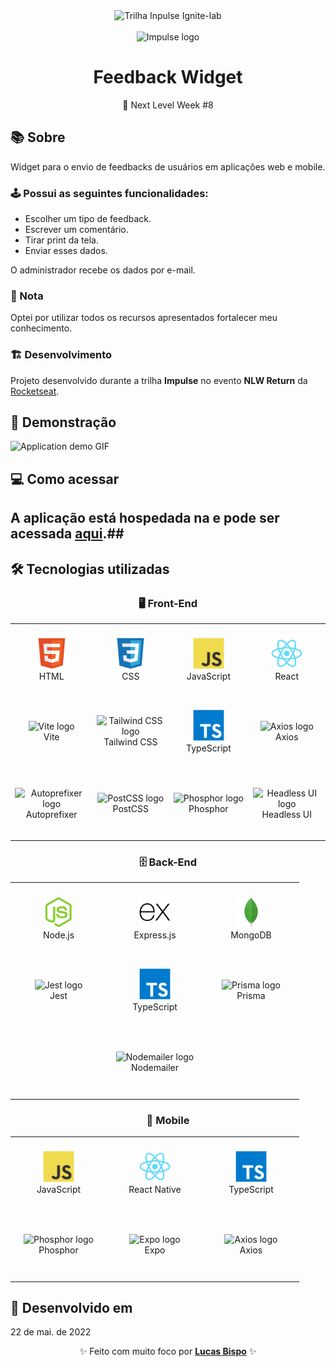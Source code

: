 <div align="center">
    <img alt="Trilha Inpulse Ignite-lab" src="https://user-images.githubusercontent.com/60610011/175818484-c0bffcd6-1078-4b5e-9741-d3ebdf96e6cf.png">
  </div>
  
  <br>
  
  <div align="center">
    <img alt="Impulse logo" src="https://camo.githubusercontent.com/fb3dfe80e0317c271f3d15312b212f6d475186903c40dbc0fb274de2656feab3/68747470733a2f2f676c6f62616c2d75706c6f6164732e776562666c6f772e636f6d2f3631643833613265626230616530316162393665383431612f3632346635303435326265656339616432363164636164385f6c6f676f2d696d70756c736f2d6e6c772e737667">
    <div>
      <h1>Feedback Widget</h1>
      <span>🚀 Next Level Week #8</span>
    </div>
  </div>
  
  ## 📚 Sobre
  
  Widget para o envio de feedbacks de usuários em aplicações web e mobile.
  
  ### 🕹️ Possui as seguintes funcionalidades:
  
  - Escolher um tipo de feedback.
  - Escrever um comentário.
  - Tirar print da tela.
  - Enviar esses dados.
  
  O administrador recebe os dados por e-mail.
  
  ### 📝 Nota
  
  Optei por utilizar todos os recursos apresentados fortalecer meu conhecimento.
  
  ### 🏗️ Desenvolvimento
  
  Projeto desenvolvido durante a trilha **Impulse** no evento **NLW Return** da [Rocketseat](https://www.rocketseat.com.br/).
  
  ## 🔎 Demonstração
  
  <img alt="Application demo GIF" src=".github/demo.gif">
  
  ## 💻 Como acessar
  
 ## A aplicação está hospedada na  e pode ser acessada [aqui](https://wedget-lucas-bispo.vercel.app).##
  
  ## 🛠️ Tecnologias utilizadas
  
  <h3 align="center">🖥️ Front-End</h3>
  
  <table align="center">
    <tbody>
      <tr>
        <td align="center" height="110" width="140">
          <img alt="HTML5 logo" src="https://raw.githubusercontent.com/devicons/devicon/master/icons/html5/html5-original.svg" title="HTML5" width="50" />
          <br>
          <span>HTML</span>
        </td>
        <td align="center" height="110" width="140">
          <img alt="CSS3 logo" src="https://raw.githubusercontent.com/devicons/devicon/master/icons/css3/css3-original.svg" title="CSS3" width="50" />
          <br>
          <span>CSS</span>
        </td>
        <td align="center" height="110" width="140">
          <img alt="JavaScript logo" src="https://raw.githubusercontent.com/devicons/devicon/master/icons/javascript/javascript-original.svg" title="JavaScript" width="50" />
          <br>
          <span>JavaScript</span>
        </td>
        <td align="center" height="110" width="140">
          <img alt="React logo" src="https://raw.githubusercontent.com/devicons/devicon/master/icons/react/react-original.svg" title="React" width="50" />
          <br>
          <span>React</span>
        </td>
      </tr>
      <tr>
        <td align="center" height="110" width="140">
          <img alt="Vite logo" src="https://seeklogo.com/images/V/vite-logo-BFD4283991-seeklogo.com.png" title="Vite" width="50" />
          <br>
          <span>Vite</span>
        </td>
        <td align="center" height="110" width="140">
          <img alt="Tailwind CSS logo" src="https://upload.wikimedia.org/wikipedia/commons/thumb/d/d5/Tailwind_CSS_Logo.svg/480px-Tailwind_CSS_Logo.svg.png" title="Tailwind CSS" width="50" />
          <br>
          <span>Tailwind CSS</span>
        </td>
        <td align="center" height="110" width="140">
          <img alt="TypeScript logo" src="https://raw.githubusercontent.com/devicons/devicon/master/icons/typescript/typescript-original.svg" title="TypeScript" width="50" />
          <br>
          <span>TypeScript</span>
        </td>
        <td align="center" height="110" width="140">
          <img alt="Axios logo" src="https://avatars.githubusercontent.com/u/32372333?v=4&s=400" title="Axios" width="50" />
          <br>
          <span>Axios</span>
        </td>
      </tr>
      <tr>
        <td align="center" height="110" width="140">
          <img alt="Autoprefixer logo" height="45" src="https://www.pngkey.com/png/full/952-9528805_autoprefixer-vector-css-autoprefixer.png" title="Autoprefixer" width="60" />
          <br>
          <span>Autoprefixer</span>
        </td>
        <td align="center" height="110" width="140">
          <img alt="PostCSS logo" src="https://upload.wikimedia.org/wikipedia/commons/thumb/b/bc/PostCSS_Logo.svg/790px-PostCSS_Logo.svg.png" title="PostCSS" width="50" />
          <br>
          <span>PostCSS</span>
        </td>
        <td align="center" height="110" width="140">
          <img alt="Phosphor logo" src="https://raw.githubusercontent.com/phosphor-icons/phosphor-react/HEAD/meta/phosphor-mark-tight-yellow.png" title="Phosphor" width="50" />
          <br>
          <span>Phosphor</span>
        </td>
        <td align="center" height="110" width="140">
          <img alt="Headless UI logo" src="https://seeklogo.com/images/H/headless-ui-logo-034B045C5C-seeklogo.com.png" title="Headless UI" width="50" />
          <br>
          <span>Headless UI</span>
        </td>
      </tr>
    </tbody>
  </table>
  
  <h3 align="center">🗄️ Back-End</h3>
  
  <table align="center">
    <tbody>
      <tr>
        <td align="center" height="110" width="140">
          <img alt="Node.js logo" src="https://raw.githubusercontent.com/devicons/devicon/master/icons/nodejs/nodejs-original.svg" title="Node.js" width="50" />
          <br>
          <span>Node.js</span>
        </td>
        <td align="center" height="110" width="140">
          <img alt="Express.js logo" src="https://raw.githubusercontent.com/devicons/devicon/master/icons/express/express-original.svg" title="Express.js" width="50" />
          <br>
          <span>Express.js</span>
        </td>
        <td align="center" height="110" width="140">
          <img alt="MongoDB logo" src="https://raw.githubusercontent.com/devicons/devicon/master/icons/mongodb/mongodb-original.svg" title="MongoDB" width="50" />
          <br>
          <span>MongoDB</span>
        </td>
      </tr>
      <tr>
        <td align="center" height="110" width="140">
          <img alt="Jest logo" src="https://seeklogo.com/images/J/jest-logo-F9901EBBF7-seeklogo.com.png" title="Jest" width="50" />
          <br>
          <span>Jest</span>
        </td>
        <td align="center" height="110" width="140">
          <img alt="TypeScript logo" src="https://raw.githubusercontent.com/devicons/devicon/master/icons/typescript/typescript-original.svg" title="TypeScript" width="50" />
          <br>
          <span>TypeScript</span>
        </td>
        <td align="center" height="110" width="140">
          <img alt="Prisma logo" src="https://cdn.icon-icons.com/icons2/2107/PNG/512/file_type_light_prisma_icon_130444.png" title="Prisma" width="50" />
          <br>
          <span>Prisma</span>
        </td>
      </tr>
      <tr>
        <td></td>
        <td align="center" height="110" width="140">
          <img alt="Nodemailer logo" height="45" src="https://blog.nodemailer.com/wp-content/uploads/2017/01/cropped-nm_logo_1000x680.png" title="Nodemailer" width="70" />
          <br>
          <span>Nodemailer</span>
        </td>
        <td></td>
      </tr>
    </tbody>
  </table>
  
  <h3 align="center">📱 Mobile</h3>
  
  <table align="center">
    <tbody>
      <tr>
        <td align="center" height="110" width="140">
          <img alt="JavaScript logo" src="https://raw.githubusercontent.com/devicons/devicon/master/icons/javascript/javascript-original.svg" title="JavaScript" width="50" />
          <br>
          <span>JavaScript</span>
        </td>
        <td align="center" height="110" width="140">
          <img alt="React Native logo" src="https://raw.githubusercontent.com/devicons/devicon/master/icons/react/react-original.svg" title="React Native" width="50" />
          <br>
          <span>React Native</span>
        </td>
        <td align="center" height="110" width="140">
          <img alt="TypeScript logo" src="https://raw.githubusercontent.com/devicons/devicon/master/icons/typescript/typescript-original.svg" title="TypeScript" width="50" />
          <br>
          <span>TypeScript</span>
        </td>
      </tr>
      <tr>
        <td align="center" height="110" width="140">
          <img alt="Phosphor logo" src="https://raw.githubusercontent.com/phosphor-icons/phosphor-react/HEAD/meta/phosphor-mark-tight-yellow.png" title="Phosphor" width="50" />
          <br>
          <span>Phosphor</span>
        </td>
        <td align="center" height="110" width="140">
          <img alt="Expo logo" src="https://logos-download.com/wp-content/uploads/2021/01/Expo_Logo-420x372.png" title="Expo" width="50" />
          <br>
          <span>Expo</span>
        </td>
        <td align="center" height="110" width="140">
          <img alt="Axios logo" src="https://avatars.githubusercontent.com/u/32372333?v=4&s=400" title="Axios" width="50" />
          <br>
          <span>Axios</span>
        </td>
      </tr>
    </tbody>
  </table>
  
  ## 🚀 Desenvolvido em
  
  22 de mai. de 2022
  
  <p align="center">✨ Feito com muito foco por <a href="https://github.com/Lucas-Bispo"><strong>Lucas Bispo</strong></a> ✨</p>
  